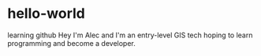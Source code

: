 # hello-world
learning github
Hey I'm Alec and I'm an entry-level GIS tech hoping to learn programming and become a developer.
